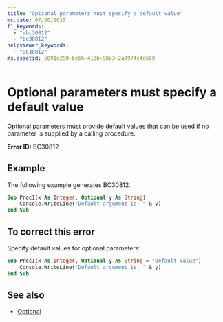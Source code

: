 ```yaml
---
title: "Optional parameters must specify a default value"
ms.date: 07/20/2015
f1_keywords:
  - "vbc30812"
  - "bc30812"
helpviewer_keywords:
  - "BC30812"
ms.assetid: 5091a250-be66-413b-98a3-2a9974c4d600
---
```

# Optional parameters must specify a default value

Optional parameters must provide default values that can be used if no parameter is supplied by a calling procedure.

**Error ID:** BC30812

## Example

The following example generates BC30812:

```vb
Sub Proc1(x As Integer, Optional y As String)
    Console.WriteLine("Default argument is: " & y)
End Sub
```

## To correct this error

Specify default values for optional parameters:

```vb
Sub Proc1(x As Integer, Optional y As String = "Default Value")
    Console.WriteLine("Default argument is: " & y)
End Sub
```

## See also

- [Optional](../modifiers/optional.md)
